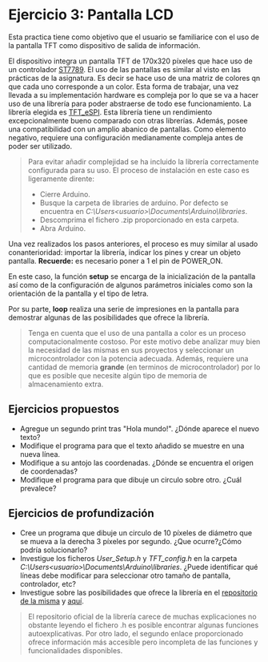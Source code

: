 # Ejercicio 3: Pantalla LCD
Esta practica tiene como objetivo que el usuario se familiarice con el uso de la pantalla TFT como dispositivo de salida de información.

El dispositivo integra un pantalla TFT de 170x320 píxeles que hace uso de un controlador [ST7789](https://www.waveshare.com/w/upload/a/ae/ST7789_Datasheet.pdf). El uso de las pantallas es similar al visto en las prácticas de la asignatura. Es decir se hace uso de una matriz de colores qn que cada uno corresponde a un color. Esta forma de trabajar, una vez llevada a su implementación hardware es compleja por lo que se va a hacer uso de una librería para poder abstraerse de todo ese funcionamiento. La librería elegida es [TFT_eSPI](https://github.com/Bodmer/TFT_eSPI). Esta librería tiene un rendimiento excepcionalmente bueno comparado con otras librerías. Además, posee una compatibilidad con un amplio abanico de pantallas. Como elemento negativo, requiere una configuración medianamente compleja antes de poder ser utilizado.
> Para evitar añadir complejidad se ha incluido la librería correctamente configurada para su uso. El proceso de instalación en este caso es ligeramente dirente:
> - Cierre Arduino.
> - Busque la carpeta de libraries de arduino. Por defecto se encuentra en *C:\Users\<usuario>\Documents\Arduino\libraries*.
> - Descomprima el fichero .zip proporcionado en esta carpeta.
> - Abra Arduino.

Una vez realizados los pasos anteriores, el proceso es muy similar al usado conanterioridad: importar la librería, indicar los pines y crear un objeto pantalla. **Recuerde:** es necesario poner a 1 el pin de POWER_ON.

En este caso, la función **setup** se encarga de la inicialización de la pantalla así como de la configuración de algunos parámetros iniciales como son la orientación de la pantalla y el tipo de letra.

Por su parte, **loop** realiza una serie de impresiones en la pantalla para demostrar algunas de las posibilidades que ofrece la librería.

> Tenga en cuenta que el uso de una pantalla a color es un proceso computacionalmente costoso. Por este motivo debe analizar muy bien la necesidad de las mismas en sus proyectos y seleccionar un microcontrolador con la potencia adecuada. Además, requiere una cantidad de memoria **grande** (en terminos de microcontrolador) por lo que es posible que necesite algún tipo de memoria de almacenamiento extra.

## Ejercicios propuestos
- Agregue un segundo print tras "Hola mundo!". ¿Dónde aparece el nuevo texto?
- Modifique el programa para que el texto añadido se muestre en una nueva línea.
- Modifique a su antojo las coordenadas. ¿Dónde se encuentra el origen de coordenadas?
- Modifique el programa para que dibuje un circulo sobre otro. ¿Cuál prevalece?
## Ejercicios de profundización
- Cree un programa que dibuje un circulo de 10 píxeles de diámetro que se mueva a la derecha 3 píxeles por segundo. ¿Que ocurre?¿Cómo podría solucionarlo?
- Investigue los ficheros *User_Setup.h* y *TFT_config.h* en la carpeta *C:\Users\<usuario>\Documents\Arduino\libraries*. ¿Puede identificar qué líneas debe modificar para seleccionar otro tamaño de pantalla, controlador, etc?
- Investigue sobre las posibilidades que ofrece la librería en el [repositorio de la misma](https://github.com/Bodmer/TFT_eSPI) y [aquí](https://doc-tft-espi.readthedocs.io/starting/).
> El repositorio oficial de la librería carece de muchas explicaciones no obstante leyendo el fichero .h es posible encontrar algunas funciones autoexplicativas. Por otro lado, el segundo enlace proporcionado ofrece información más accesible pero incompleta de las funciones y funcionalidades disponibles.
